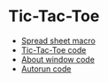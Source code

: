 # Tic-Tac-Toe

* [Spread sheet macro](https://github.com/baldeadr/Excel-Examples/raw/master/Tic-Tac-Toe/TicTacToe.xlsm)
* [Tic-Tac-Toe code](https://github.com/baldeadr/Excel-Examples/blob/master/Tic-Tac-Toe/TicTacToe.frm)
* [About window code](https://github.com/baldeadr/Excel-Examples/blob/master/Tic-Tac-Toe/about.frm)
* [Autorun code](https://github.com/baldeadr/Excel-Examples/blob/master/Tic-Tac-Toe/ThisWorkbook.cls)
